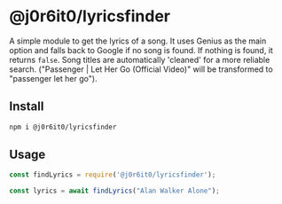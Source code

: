 
# @j0r6it0/lyricsfinder

A simple module to get the lyrics of a song. It uses Genius as the main option and falls back to Google if no song is found. If nothing is found, it returns ```false```. Song titles are automatically 'cleaned' for a more reliable search. ("Passenger | Let Her Go (Official Video)" will be transformed to "passenger let her go").

## Install
```sh
npm i @j0r6it0/lyricsfinder
```
## Usage
```js
const findLyrics = require('@j0r6it0/lyricsfinder');

const lyrics = await findLyrics("Alan Walker Alone");
```
